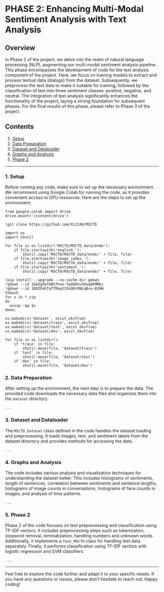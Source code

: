 <h1>PHASE 2: Enhancing Multi-Modal Sentiment Analysis with Text Analysis</h1>

<h2>Overview</h2>
<p>In Phase 2 of the project, we delve into the realm of natural language processing (NLP), augmenting our multi-modal sentiment analysis pipeline. This phase encompasses the development of code for the text analysis component of the project. Here, we focus on training models to extract and process textual data (dialogs) from the dataset. Subsequently, we preprocess the text data to make it suitable for training, followed by the classification of text into three sentiment classes: positive, negative, and neutral. The integration of text analysis significantly enhances the functionality of the project, laying a strong foundation for subsequent phases. For the final results of this phase, please refer to Phase 3 of the project.</p>

<h2>Contents</h2>

<ol>
  <li><a href="#setup">Setup</a></li>
  <li><a href="#data-preparation">Data Preparation</a></li>
  <li><a href="#dataset-and-dataloader">Dataset and Dataloader</a></li>
  <li><a href="#graphs-and-analysis">Graphs and Analysis</a></li>
  <li><a href="#phase-2">Phase 2</a></li>
</ol>

<hr>

<h3 id="setup">1. Setup</h3>
<p>Before running any code, make sure to set up the necessary environment. We recommend using Google Colab for running the code, as it provides convenient access to GPU resources. Here are the steps to set up the environment:</p>

<pre><code>from google.colab import drive
drive.mount('/content/drive')

!git clone https://github.com/XL2248/MSCTD

import os
import shutil

for file in os.listdir('MSCTD/MSCTD_data/ende'):
    if file.startswith('english_'):
        shutil.copy('MSCTD/MSCTD_data/ende/' + file, file)
    if file.startswith('image_index_'):
        shutil.copy('MSCTD/MSCTD_data/ende/' + file, file)
    if file.startswith('sentiment_'):
        shutil.copy('MSCTD/MSCTD_data/ende/' + file, file)

!pip install --upgrade --no-cache-dir gdown
!gdown --id 1GAZgPpTUBSfhne-Tp0GDkvSHuq6EMMbj
!gdown --id 1B9ZFmSTqfTMaqJ15nQDrRNLqBvo-B39W
%%bash
for x in *.zip
do
  unzip -qq $x
done;

os.makedirs('dataset', exist_ok=True)
os.makedirs('dataset/train', exist_ok=True)
os.makedirs('dataset/test', exist_ok=True)
os.makedirs('dataset/dev', exist_ok=True)

for file in os.listdir():
    if 'train' in file:
        shutil.move(file, 'dataset/train')
    if 'test' in file:
        shutil.move(file, 'dataset/test')
    if 'dev' in file:
        shutil.move(file, 'dataset/dev')
</code></pre>

<h3 id="data-preparation">2. Data Preparation</h3>
<p>After setting up the environment, the next step is to prepare the data. The provided code downloads the necessary data files and organizes them into the <code>dataset</code> directory.</p>

<pre><code>...
</code></pre>

<h3 id="dataset-and-dataloader">3. Dataset and Dataloader</h3>
<p>The <code>MSCTD_Dataset</code> class defined in the code handles the dataset loading and preprocessing. It loads images, text, and sentiment labels from the dataset directory and provides methods for accessing the data.</p>

<pre><code>...
</code></pre>

<h3 id="graphs-and-analysis">4. Graphs and Analysis</h3>
<p>The code includes various analysis and visualization techniques for understanding the dataset better. This includes histograms of sentiments, length of sentences, correlation between sentiments and sentence lengths, histograms of image counts in conversations, histograms of face counts in images, and analysis of time patterns.</p>

<pre><code>...
</code></pre>

<h3 id="phase-2">5. Phase 2</h3>
<p>Phase 2 of the code focuses on text preprocessing and classification using TF-IDF vectors. It includes preprocessing steps such as tokenization, stopword removal, lemmatization, handling numbers and unknown words. Additionally, it implements a <code>Text_MSCTD</code> class for handling text data separately. Finally, it performs classification using TF-IDF vectors with logistic regression and SVM classifiers.</p>

<pre><code>...
</code></pre>

<hr>

<p>Feel free to explore the code further and adapt it to your specific needs. If you have any questions or issues, please don't hesitate to reach out. Happy coding!</p>

</body>
</html>
